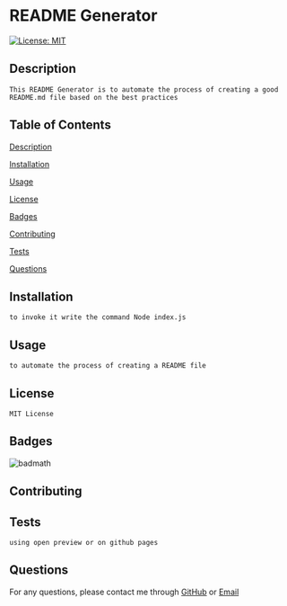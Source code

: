 # README Generator
[![License: MIT](https://img.shields.io/badge/License-MIT-green.svg)](https://opensource.org/licenses/MIT)

## Description 

    This README Generator is to automate the process of creating a good README.md file based on the best practices 
    
## Table of Contents 
[Description](#description)

[Installation](#installation)

[Usage](#usage)

[License](#license)

[Badges](#Badges)

[Contributing](#contributing)

[Tests](#tests)

[Questions](#questions)

## Installation 

    to invoke it write the command Node index.js

## Usage 

    to automate the process of creating a README file

## License 

    MIT License

## Badges

![badmath](https://img.shields.io/github/languages/top/nielsenjared/badmath)

## Contributing 



## Tests 

    using open preview or on github pages

## Questions

For any questions, please contact me through [GitHub](github:NohaAshraf85) 
or [Email](email:noha_ashraf85@hotmail.com)